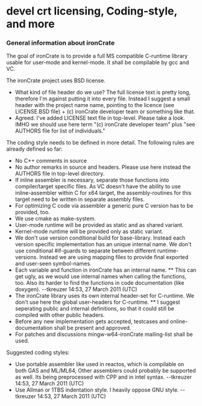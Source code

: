 # devel crt licensing, Coding-style, and more

### General information about ironCrate

The goal of ironCrate is to provide a full MS compatible C-runtime
library usable for user-mode and kernel-mode. It shall be compilable by
gcc and VC.

The ironCrate project uses BSD license.

-   What kind of file header do we use? The full license text is pretty
    long, therefore I'm against putting it into every file. Instead I
    suggest a small header with the project name name, pointing to the
    licence (see LICENSE.BSD file) + (c) ironCrate developer team or
    something like that.
-   Agreed. I've added LICENSE text file in top-level. Please take a
    look. IMHO we should use here term "(c) ironCrate developer team"
    plus "see AUTHORS file for list of individuals."

The coding style needs to be defined in more detail. The following rules
are already defined so far:

-   No C++ comments in source
-   No author remarks in source and headers. Please use here instead the
    AUTHORS file in top-level directory.
-   If inline assembler is necessary, separate those functions into
    compiler/target specific files. As VC doesn't have the ability to
    use inline-assembler within C for x64 target, the assembly-routines
    for this target need to be written in separate assembly files.
-   For optimizing C code via assembler a generic pure C version has to
    be provided, too.
-   We use cmake as make-system.
-   User-mode runtime will be provided as static and as shared variant.
-   Kernel-mode runtime will be provided only as static variant.
-   We don't use version conditional build for base-library. Instead
    each version specific implementation has an unique internal name. We
    don't use conditional \#if-guards to separate between different
    runtime-versions. Instead we are using mapping files to provide
    final exported and user-seen symbol-names.
-   Each variable and function in ironCrate has an internal name. \*\*
    This can get ugly, as we would use internal names when calling the
    functions, too. Also its harder to find the functions in code
    documentation (like doxygen). --tkreuzer 14:53, 27 March 2011 (UTC)
-   The ironCrate library uses its own internal header-set for
    C-runtime. We don't use here the global user-headers for C-runtime.
    \*\* I suggest seperating public and internal definitions, so that
    it could still be compiled with other public headers.
-   Before any new implementation gets accepted, testcases and
    online-documentation shall be present and approved.
-   For patches and discussions mingw-w64-ironCrate mailing-list shall
    be used.

Suggested coding styles:

-   Use portable assembler like used in reactos, which is compilable on
    both GAS and ML/ML64, Other assemblers could probably be supported
    as well. Its being preprocessed with CPP and in intel syntax.
    --tkreuzer 14:53, 27 March 2011 (UTC)
-   Use Allman or 1TBS indentation style. I heavily oppose GNU style.
    --tkreuzer 14:53, 27 March 2011 (UTC)
